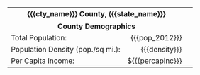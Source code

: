 <table class="temp-tbl-data">
  <tr><th colspan="3" class="center">{{{cty_name}}} County, {{{state_name}}}</th><td></tr>
  <tr><th colspan="3" class="center"<strong>County Demographics</strong></th></tr>

  <tr><td colspan="2" class="left">Total Population:</td>
      <td class=right>{{{pop_2012}}}</td></tr>

  <tr><td colspan="2" class="left">Population Density (pop./sq mi.):</td>
      <td class=right>{{{density}}}</td></tr>

  <tr><td colspan="2" class="left">Per Capita Income:</td>
      <td class=right>${{{percapinc}}}</td></tr>
</table>


<style type="text/css">
.ts-map .wax-tooltip {
  max-width:300px !important;
  max-height:300px !important;
  overflow:visible !important;
  width:auto\9 !important;
}
.temp-tbl-data td.right {
text-align: right;}
.temp-tbl-data th.center{
text-align: center;}
.temp-tbl-data td.left{
text-align td.left;}
.temp-tbl-data td, .temp-tbl-data th{
border: none;}
</style>
